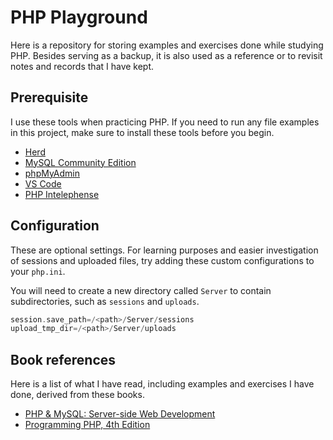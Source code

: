 # PHP Playground

Here is a repository for storing examples and exercises done while studying PHP.
Besides serving as a backup, it is also used as a reference or to revisit notes
and records that I have kept.

## Prerequisite

I use these tools when practicing PHP. If you need to run any file examples in
this project, make sure to install these tools before you begin.

- [Herd][1]
- [MySQL Community Edition][2]
- [phpMyAdmin][3]
- [VS Code][4]
- [PHP Intelephense][5]

## Configuration

These are optional settings. For learning purposes and easier investigation of
sessions and uploaded files, try adding these custom configurations to your
`php.ini`.

You will need to create a new directory called `Server` to contain
subdirectories, such as `sessions` and `uploads`.

```php
session.save_path=/<path>/Server/sessions
upload_tmp_dir=/<path>/Server/uploads
```

## Book references

Here is a list of what I have read, including examples and exercises I have
done, derived from these books.

- [PHP & MySQL: Server-side Web Development][6]
- [Programming PHP, 4th Edition][7]

[1]: https://herd.laravel.com/
[2]: https://dev.mysql.com/downloads/
[3]: https://www.phpmyadmin.net/
[4]: https://code.visualstudio.com/
[5]: https://marketplace.visualstudio.com/items?itemName=bmewburn.vscode-intelephense-client/
[6]: https://phpandmysql.com/
[7]: https://www.oreilly.com/library/view/programming-php-4th/9781492054122/
